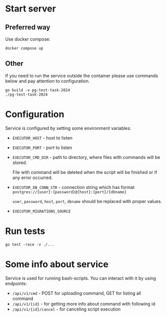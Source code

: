 # Start server

## Preferred way

Use docker compose:
```shell
docker compose up
```

## Other

If you need to run the service outside the container please use commands below and 
pay attention to configuration.

```shell
go build -v pg-test-task-2024
./pg-test-task-2024
```

# Configuration

Service is configured by setting some environment variables:
- `EXECUTOR_HOST` - host to listen
- `EXECUTOR_PORT` - port to listen
- `EXECUTOR_CMD_DIR` - path to directory, where files with commands will be stored. 

    File with command will be deleted when the script will be finished or if any error occurred.

- `EXECUTOR_DB_CONN_STR` - connection string which has format `postgres://{user}:{password}@{host}:{port}/{dbname}`
    
    `user`, `password`, `host`, `port`, `dbname` should be replaced with proper values.

- `EXECUTOR_MIGRATIONS_SOURCE`

# Run tests

```shell
go test -race -v ./...
```

# Some info about service

Service is used for running bash-scripts. You can interact with it by using endpoints:
- `/api/v1/cmd` - POST for uploading command, GET for listing all command
- `/api/v1/{id}` - for getting more info about command with following id
- `/api/v1/{id}/cancel` - for canceling script execution 
